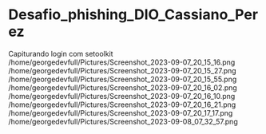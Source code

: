 # Desafio_phishing_DIO_Cassiano_Perez
Capiturando login com setoolkit
/home/georgedevfull/Pictures/Screenshot_2023-09-07_20_15_16.png
/home/georgedevfull/Pictures/Screenshot_2023-09-07_20_15_27.png
/home/georgedevfull/Pictures/Screenshot_2023-09-07_20_15_55.png
/home/georgedevfull/Pictures/Screenshot_2023-09-07_20_16_02.png
/home/georgedevfull/Pictures/Screenshot_2023-09-07_20_16_10.png
/home/georgedevfull/Pictures/Screenshot_2023-09-07_20_16_21.png
/home/georgedevfull/Pictures/Screenshot_2023-09-07_20_17_17.png
/home/georgedevfull/Pictures/Screenshot_2023-09-08_07_32_57.png
